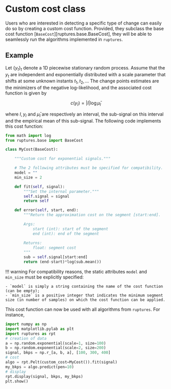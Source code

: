 # Custom cost class

Users who are interested in detecting a specific type of change can easily do so by creating a custom cost function.
Provided, they subclass the base cost function [`BaseCost`][ruptures.base.BaseCost], they will be able to seamlessly run the algorithms implemented in `ruptures`.

## Example

Let $\{y_t\}_t$ denote a 1D piecewise stationary random process.
Assume that the $y_t$ are independent and exponentially distributed with a scale parameter that shifts at some unknown instants $t_1,t_2,\dots$
The change points estimates are the minimizers of the negative log-likelihood, and the associated cost function is given by

$$
c(y_I) = |I| \log \bar{\mu}_I
$$

where $I,\, y_I$ and $\bar{\mu}_I$ are respectively an interval, the sub-signal on this interval and the empirical mean of this sub-signal.
The following code implements this cost function:

```python
from math import log
from ruptures.base import BaseCost

class MyCost(BaseCost):

    """Custom cost for exponential signals."""

    # The 2 following attributes must be specified for compatibility.
    model = ""
    min_size = 2

    def fit(self, signal):
        """Set the internal parameter."""
        self.signal = signal
        return self

    def error(self, start, end):
        """Return the approximation cost on the segment [start:end].

        Args:
            start (int): start of the segment
            end (int): end of the segment

        Returns:
            float: segment cost
        """
        sub = self.signal[start:end]
        return (end-start)*log(sub.mean())
```

!!! warning
    For compatibility reasons, the static attributes `model` and `min_size` must be explicitly specified:

    - `model` is simply a string containing the name of the cost function (can be empty);
    - `min_size` is a positive integer that indicates the minimum segment size (in number of samples) on which the cost function can be applied.

This cost function can now be used with all algorithms from `ruptures`.
For instance,

```python
import numpy as np
import matplotlib.pylab as plt
import ruptures as rpt
# creation of data
a = np.random.exponential(scale=1, size=100)
b = np.random.exponential(scale=2, size=200)
signal, bkps = np.r_[a, b, a], [100, 300, 400]
# cost
algo = rpt.Pelt(custom_cost=MyCost()).fit(signal)
my_bkps = algo.predict(pen=10)
# display
rpt.display(signal, bkps, my_bkps)
plt.show()
```
